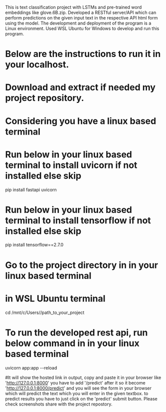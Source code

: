 This is text classification project with LSTMs and pre-trained word embeddings like glove.6B.zip.
Developed a RESTful server/API which can perform predictions on the given input text in the respective API html form using the model. 
The development and deployment of the program is a Linux environment. Used WSL Ubuntu for Windows to develop and run this program.

# Below are the instructions to run it in your localhost.

# Download and extract if needed my project repository.

# Considering you have a linux based terminal
# Run below in your linux based terminal to install uvicorn if not installed else skip
pip install fastapi uvicorn

# Run below in your linux based terminal  to install tensorflow if not installed else skip
pip install tensorflow==2.7.0

# Go to the project directory in in your linux based terminal 
# in WSL Ubuntu terminal
cd /mnt/c/Users/<username>/path_to_your_project

# To run the developed rest api, run below command in in your linux based terminal 
uvicorn app:app --reload

#It will show the hosted link in output, copy and paste it in your browser like 'http://127.0.0.1:8000' you have to add '/predict' after it 
so it become 'http://127.0.0.1:8000/predict' and you will see the form in your browser which will predict the text which you will enter in
the given textbox. to predict results you have to just click on the 'predict' submit button. Please check screenshots share with the
project repostory.
